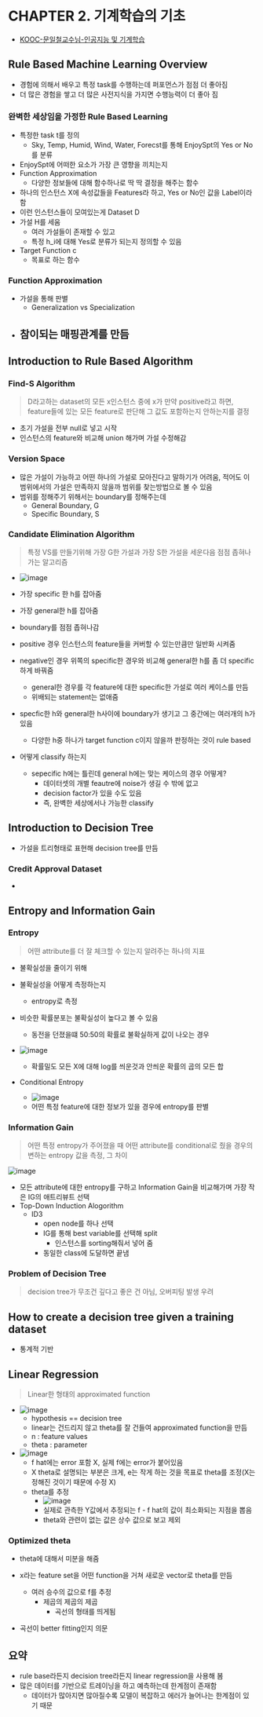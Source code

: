 # CHAPTER 2. 기계학습의 기초

- [KOOC-문일철교수님-인공지능 및 기계학습](<https://www.edwith.org/machinelearning1_17/joinLectures/9738>)

## Rule Based Machine Learning Overview

- 경험에 의해서 배우고 특정 task를 수행하는데 퍼포먼스가 점점 더 좋아짐
- 더 많은 경험을 쌓고 더 많은 사전지식을 가지면 수행능력이 더 좋아 짐

### 완벽한 세상임을 가정한 Rule Based Learning

- 특정한 task t를 정의
  - Sky, Temp, Humid, Wind, Water, Forecst를 통해 EnjoySpt의 Yes or No를 분류
- EnjoySpt에 어떠한 요소가 가장 큰 영향을 끼치는지
- Function Approximation
  - 다양한 정보들에 대해 함수하나로 딱 딱 결정을 해주는 함수
- 하나의 인스턴스 X에 속성값들을 Features라 하고, Yes or No인 값을 Label이라 함
- 이런 인스턴스들이 모여있는게 Dataset D
- 가설 H를 세움
  - 여러 가설들이 존재할 수 있고
  - 특정 h_i에 대해 Yes로 분류가 되는지 정의할 수 있음
- Target Function c
  - 목표로 하는 함수

### Function Approximation

- 가설을 통해 판별
  - Generalization vs Specialization
- 참이되는 매핑관계를 만듬
  - 

## Introduction to Rule Based Algorithm

### Find-S Algorithm

> D라고하는 dataset의 모든 x인스턴스 중에 x가 만약 positive라고 하면, feature들에 있는 모든 feature로 판단해 그 값도 포함하는지 안하는지를 결정

- 초기 가설을 전부 null로 넣고 시작
- 인스턴스의 feature와 비교해 union 해가며 가설 수정해감

### Version Space

- 많은 가설이 가능하고 어떤 하나의 가설로 모아진다고 말하기가 어려움, 적어도 이 범위에서의 가설은 만족하지 않을까 범위를 찾는방법으로 볼 수 있음
- 범위를 정해주기 위해서는 boundary를 정해주는데
  - General Boundary, G
  - Specific Boundary, S

### Candidate Elimination Algorithm

> 특정 VS를 만들기위해 가장 G한 가설과 가장 S한 가설을 세운다음 점점 좁혀나가는 알고리즘

- ![image](https://user-images.githubusercontent.com/28910538/62608226-70030a80-b93a-11e9-8601-c5f8f6a8386e.png)

- 가장 specific 한 h를 잡아줌
- 가장 general한 h를 잡아줌
- boundary를 점점 좁혀나감
- positive 경우 인스턴스의 feature들을 커버할 수 있는만큼만 일반화 시켜줌
- negative인 경우 위쪽의 specific한 경우와 비교해 general한 h를 좀 더 specific하게 바꿔줌 
  - general한 경우를 각 feature에 대한 specific한 가설로 여러 케이스를 만듬
  - 위배되는 statement는 없애줌

- specfic한 h와 general한 h사이에 boundary가 생기고 그 중간에는 여러개의 h가 있음
  - 다양한 h중 하나가 target function c이지 않을까 판정하는 것이 rule based
- 어떻게 classify 하는지 
  - sepecific h에는 틀린데 general h에는 맞는 케이스의 경우 어떻게?
    - 데이터셋의 개별 feautre에 noise가 생길 수 밖에 없고
    - decision factor가 있을 수도 있음 
    - 즉, 완벽한 세상에서나 가능한 classify

## Introduction to Decision Tree

- 가설을 트리형태로 표현해 decision tree를 만듬

### Credit Approval Dataset

- 

## Entropy and Information Gain

### Entropy

> 어떤 attribute를 더 잘 체크할 수 있는지 알려주는 하나의 지표

- 불확실성을 줄이기 위해
- 불확실성을 어떻게 측정하는지
  - entropy로 측정

- 비슷한 확률분포는 불확실성이 높다고 볼 수 있음
  - 동전을 던졌을떄 50:50의 확률로 불확실하게 값이 나오는 경우
- ![image](https://user-images.githubusercontent.com/28910538/62668824-4f819180-b9c8-11e9-84a6-c840b3b7f924.png)
  - 확률밀도 모든 X에 대해 log를 씌운것과 안씌운 확률의 곱의 모든 합
- Conditional Entropy
  - ![image](https://user-images.githubusercontent.com/28910538/62668849-61fbcb00-b9c8-11e9-87ae-3a9ea440278d.png)
  - 어떤 특정 feature에 대한 정보가 있을 경우에 entropy를 판별

### Information Gain

> 어떤 특정 entropy가 주어졌을 때 어떤 attribute를 conditional로 줬을 경우의 변하는 entropy 값을 측정, 그 차이

![image](https://user-images.githubusercontent.com/28910538/62668875-79d34f00-b9c8-11e9-9007-d688094bb445.png)

- 모든 attribute에 대한 entropy를  구하고 Information Gain을 비교해가며 가장 작은 IG의 애트리뷰트 선택
- Top-Down Induction Alogorithm
  - ID3
    - open node를 하나 선택
    - IG를 통해 best variable를 선택해 split
      - 인스턴스를 sorting해줘서 넣어 줌
    - 동일한 class에 도달하면 끝냄

### Problem of Decision Tree

> decision tree가 무조건 깊다고 좋은 건 아님, 오버피팅 발생 우려

##  How to create a decision tree given a training dataset

- 통계적 기반

## Linear Regression

> Linear한 형태의 approximated function

- ![image](https://user-images.githubusercontent.com/28910538/62673933-32a28980-b9db-11e9-846d-8f6e59c42353.png)
  - hypothesis == decision tree
  - linear는 건드리지 않고 theta를 잘 건들여 approximated function을 만듬
  - n : feature values
  - theta : parameter
- ![image](https://user-images.githubusercontent.com/28910538/62673970-5239b200-b9db-11e9-8a38-eb0b6a996c8b.png)
  - f hat에는 error 포함 X, 실제 f에는 error가 붙어있음
  - X theta로 설명되는 부분은 크게, e는 작게 하는 것을 목표로 theta를 조정(X는 정해진 것이기 때문에 수정 X)
  - theta를 추정
    - ![image](https://user-images.githubusercontent.com/28910538/62673996-6da4bd00-b9db-11e9-9462-ce097fb509e0.png)
    - 실제로 관측한 Y값에서 추정되는 f - f hat의 값이 최소화되는 지점을 뽑음
    - theta와 관련이 없는 값은 상수 값으로 보고 제외

### Optimized theta

- theta에 대해서 미분을 해줌

- x라는 feature set을 어떤 function을 거쳐 새로운 vector로 theta를 만듬
  - 여러 승수의 값으로 f를 추정
    - 제곱의 제곱의 제곱
      - 곡선의 형태를 띄게됨
- 곡선이 better fitting인지 의문

## 요약

- rule base라든지 decision tree라든지 linear regression을 사용해 봄
- 많은 데이터를 기반으로 트레이닝을 하고 예측하는데 한계점이 존재함
  - 데이터가 많아지면 많아질수록 모델이 복잡하고 에러가 늘어나는 한계점이 있기 때문